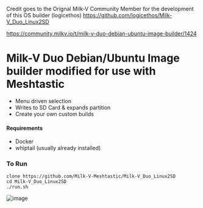 Credit goes to the Orignal Milk-V Community Member for the development of this OS builder (logicethos)
https://github.com/logicethos/Milk-V_Duo_Linux2SD

https://community.milkv.io/t/milk-v-duo-debian-ubuntu-image-builder/1424

# Milk-V Duo Debian/Ubuntu Image builder modified for use with Meshtastic

- Menu driven selection
- Writes to SD Card & expands partition
- Create your own custom builds

#### Requirements
- Docker  
- whiptail (usually already installed)


### To Run
```
clone https://github.com/Milk-V-Meshtastic/Milk-V_Duo_Linux2SD
cd Milk-V_Duo_Linux2SD
./run.sh
```
![image](https://github.com/Milk-V-Meshtastic/Milk-V_Duo_Linux2SD/assets/22388007/78b05c91-27fc-4dcc-a81d-8822374a48a1)


